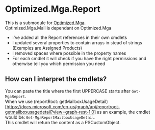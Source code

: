 # Optimized.Mga.Report
This is a submodule for [Optimized.Mga](https://github.com/baswijdenes/Optimized.Mga).  
Optimized.Mga.Mail is dependant on Optimized.Mga

- I've added all the Report references in their own cmdlets 
- I updated several properties to contain arrays in stead of strings (Examples are Assigned Products)
- I removed spaces where possible in the property names
- For each cmdlet it will check if you have the right permissions and otherwise tell you which permission you need

## How can I interpret the cmdlets?
You can paste the title where the first UPPERCASE starts after `Get-MgaReport`.  
When we use (reportRoot: getMailboxUsageDetail)[https://docs.microsoft.com/en-us/graph/api/reportroot-getmailboxusagedetail?view=graph-rest-1.0] as an example, the cmdlet would be: `Get-MgaReportMailboxUsageDetail`.  
This cmdlet will return the content as a PSCustomObject.